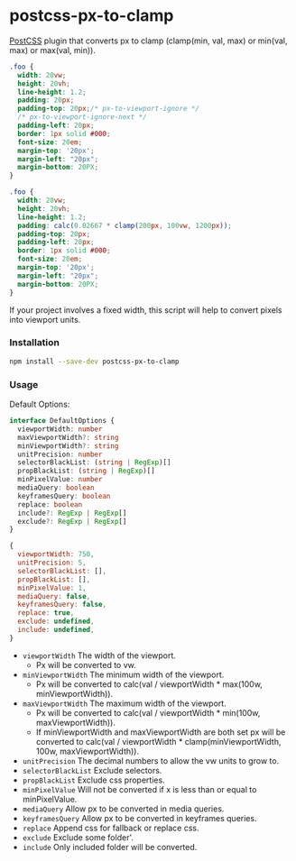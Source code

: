 # postcss-px-to-clamp

[PostCSS] plugin that converts px to clamp (clamp(min, val, max) or min(val, max) or max(val, min)).

[PostCSS]: https://github.com/postcss/postcss

```css
.foo {
  width: 20vw;
  height: 20vh;
  line-height: 1.2;
  padding: 20px;
  padding-top: 20px;/* px-to-viewport-ignore */
  /* px-to-viewport-ignore-next */
  padding-left: 20px;
  border: 1px solid #000;
  font-size: 20em;
  margin-top: '20px';
  margin-left: "20px";
  margin-bottom: 20PX;
}
```

```css
.foo {
  width: 20vw;
  height: 20vh;
  line-height: 1.2;
  padding: calc(0.02667 * clamp(200px, 100vw, 1200px));
  padding-top: 20px;
  padding-left: 20px;
  border: 1px solid #000;
  font-size: 20em;
  margin-top: '20px';
  margin-left: "20px";
  margin-bottom: 20PX;
}
```

If your project involves a fixed width, this script will help to convert pixels into viewport units.

### Installation

```sh
npm install --save-dev postcss-px-to-clamp
```

### Usage

Default Options:

```ts
interface DefaultOptions {
  viewportWidth: number
  maxViewportWidth?: string
  minViewportWidth?: string
  unitPrecision: number
  selectorBlackList: (string | RegExp)[]
  propBlackList: (string | RegExp)[]
  minPixelValue: number
  mediaQuery: boolean
  keyframesQuery: boolean
  replace: boolean
  include?: RegExp | RegExp[]
  exclude?: RegExp | RegExp[]
}
```

```js
{
  viewportWidth: 750,
  unitPrecision: 5,
  selectorBlackList: [],
  propBlackList: [],
  minPixelValue: 1,
  mediaQuery: false,
  keyframesQuery: false,
  replace: true,
  exclude: undefined,
  include: undefined,
}
```

- `viewportWidth` The width of the viewport.
  - Px will be converted to vw. 
- `minViewportWidth` The minimum width of the viewport.
  - Px will be converted to calc(val / viewportWidth * max(100w, minViewportWidth)). 
- `maxViewportWidth` The maximum width of the viewport.
  - Px will be converted to calc(val / viewportWidth * min(100w, maxViewportWidth)). 
  - If minViewportWidth and maxViewportWidth are both set px will be converted to calc(val / viewportWidth * clamp(minViewportWidth, 100w, maxViewportWidth)).
- `unitPrecision` The decimal numbers to allow the vw units to grow to.
- `selectorBlackList` Exclude selectors.
- `propBlackList` Exclude css properties.
- `minPixelValue` Will not be converted if x is less than or equal to minPixelValue.
- `mediaQuery` Allow px to be converted in media queries.
- `keyframesQuery` Allow px to be converted in keyframes queries.
- `replace` Append css for fallback or replace css.
- `exclude` Exclude some folder'.
- `include` Only included folder will be converted.
